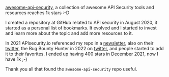 [awesome-api-security](https://github.com/arainho/awesome-api-security), a collection of awesome API Security tools and resources reaches 1k stars :-D

I created a repository at GitHub related to API security in August 2020, it started as a personal list of bookmarks.
It evolved and I started to invest and learn more about the topic and add more resources to it.

In 2021 APIsecurity.io referenced my repo in a [newsletter](https://apisecurity.io/issue-162-compromised-googe-cloud-accounts-graphql-as-api-gateway-api-security-guide-and-training/), also on their [twitter](https://twitter.com/apisecurityio/status/1404423379197652993), the Bug Bounty Hunter in 2022 on [twitter](https://twitter.com/tbbhunter/status/1478750754844422144), and people started to add it to their favorites.
I ended up having 400 stars in December 2021, now I have 1k ;-)

Thank you all that found the `awesome-api-security` repo useful.




 
